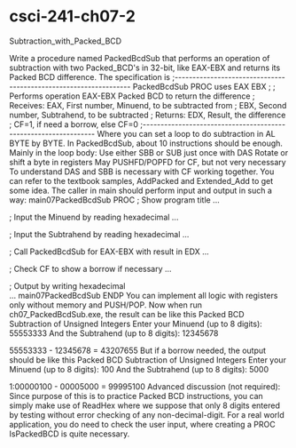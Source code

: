 # csci-241-ch07-2
Subtraction_with_Packed_BCD

Write a procedure named PackedBcdSub that performs an operation of subtraction with two Packed_BCD's in 32-bit, like EAX-EBX and returns its Packed BCD difference. The specification is
;-----------------------------------------------------------------
PackedBcdSub PROC uses EAX EBX
;
; Performs operation EAX-EBX Packed BCD to return the difference
; Receives: EAX, First number, Minuend, to be subtracted from
;           EBX, Second number, Subtrahend, to be subtracted
; Returns:  EDX, Result, the difference
;           CF=1, if need a borrow, else CF=0
;----------------------------------------------------------------
Where you can set a loop to do subtraction in AL BYTE by BYTE. In PackedBcdSub, about 10 instructions should be enough. Mainly in the loop body:
Use either SBB or SUB just once with DAS
Rotate or shift a byte in registers
May PUSHFD/POPFD for CF, but not very necessary
To understand DAS and SBB is necessary with CF working together. You can refer to the textbook samples, AddPacked and Extended_Add to get some idea. The caller in main should perform input and output in such a way:
main07PackedBcdSub PROC
; Show program title
	...

; Input the Minuend by reading hexadecimal 
	...

; Input the Subtrahend by reading hexadecimal 
	...

; Call PackedBcdSub for EAX-EBX with result in EDX
	...

; Check CF to show a borrow if necessary
	...

; Output by writing hexadecimal    
	...
main07PackedBcdSub ENDP
You can implement all logic with registers only without memory and PUSH/POP. Now when run ch07_PackedBcdSub.exe, the result can be like this
Packed BCD Subtraction of Unsigned Integers
Enter your Minuend (up to 8 digits): 55553333
And the Subtrahend (up to 8 digits): 12345678

55553333 - 12345678 = 43207655
But if a borrow needed, the output should be like this
Packed BCD Subtraction of Unsigned Integers
Enter your Minuend (up to 8 digits): 100
And the Subtrahend (up to 8 digits): 5000

1:00000100 - 00005000 = 99995100
Advanced discussion (not required): Since purpose of this is to practice Packed BCD instructions, you can simply make use of ReadHex where we suppose that only 8 digits entered by testing without error checking of any non-decimal-digit. For a real world application, you do need to check the user input, where creating a PROC IsPackedBCD is quite necessary.
